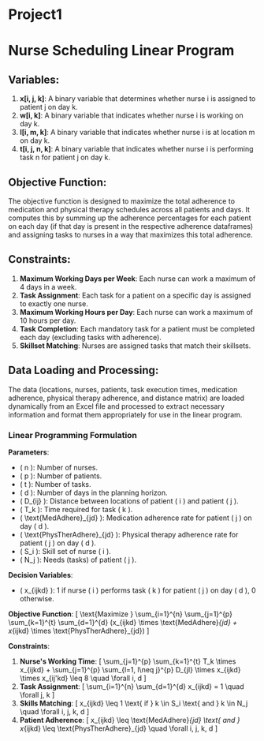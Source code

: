 # Project1
 
# Nurse Scheduling Linear Program

## Variables:

1. **x[i, j, k]**: A binary variable that determines whether nurse i is assigned to patient j on day k.
2. **w[i, k]**: A binary variable that indicates whether nurse i is working on day k.
3. **l[i, m, k]**: A binary variable that indicates whether nurse i is at location m on day k.
4. **t[i, j, n, k]**: A binary variable that indicates whether nurse i is performing task n for patient j on day k.

## Objective Function:

The objective function is designed to maximize the total adherence to medication and physical therapy schedules across all patients and days. It computes this by summing up the adherence percentages for each patient on each day (if that day is present in the respective adherence dataframes) and assigning tasks to nurses in a way that maximizes this total adherence.

## Constraints:

1. **Maximum Working Days per Week**: Each nurse can work a maximum of 4 days in a week.
2. **Task Assignment**: Each task for a patient on a specific day is assigned to exactly one nurse.
3. **Maximum Working Hours per Day**: Each nurse can work a maximum of 10 hours per day.
4. **Task Completion**: Each mandatory task for a patient must be completed each day (excluding tasks with adherence).
5. **Skillset Matching**: Nurses are assigned tasks that match their skillsets.

## Data Loading and Processing:

The data (locations, nurses, patients, task execution times, medication adherence, physical therapy adherence, and distance matrix) are loaded dynamically from an Excel file and processed to extract necessary information and format them appropriately for use in the linear program.

### Linear Programming Formulation

**Parameters**:
- \( n \): Number of nurses.
- \( p \): Number of patients.
- \( t \): Number of tasks.
- \( d \): Number of days in the planning horizon.
- \( D_{ij} \): Distance between locations of patient \( i \) and patient \( j \).
- \( T_k \): Time required for task \( k \).
- \( \text{MedAdhere}_{jd} \): Medication adherence rate for patient \( j \) on day \( d \).
- \( \text{PhysTherAdhere}_{jd} \): Physical therapy adherence rate for patient \( j \) on day \( d \).
- \( S_i \): Skill set of nurse \( i \).
- \( N_j \): Needs (tasks) of patient \( j \).

**Decision Variables**:
- \( x_{ijkd} \): 1 if nurse \( i \) performs task \( k \) for patient \( j \) on day \( d \), 0 otherwise.

**Objective Function**:
\[
\text{Maximize } \sum_{i=1}^{n} \sum_{j=1}^{p} \sum_{k=1}^{t} \sum_{d=1}^{d} (x_{ijkd} \times \text{MedAdhere}_{jd} + x_{ijkd} \times \text{PhysTherAdhere}_{jd})
\]

**Constraints**:
1. **Nurse's Working Time**:
\[
\sum_{j=1}^{p} \sum_{k=1}^{t} T_k \times x_{ijkd} + \sum_{j=1}^{p} \sum_{l=1, l\neq j}^{p} D_{jl} \times x_{ijkd} \times x_{ij'kd} \leq 8 \quad \forall i, d
\]
2. **Task Assignment**:
\[
\sum_{i=1}^{n} \sum_{d=1}^{d} x_{ijkd} = 1 \quad \forall j, k
\]
3. **Skills Matching**:
\[
x_{ijkd} \leq 1 \text{ if } k \in S_i \text{ and } k \in N_j \quad \forall i, j, k, d
\]
4. **Patient Adherence**:
\[
x_{ijkd} \leq \text{MedAdhere}_{jd} \text{ and } x_{ijkd} \leq \text{PhysTherAdhere}_{jd} \quad \forall i, j, k, d
\]
